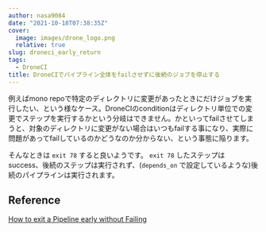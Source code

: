 ```yaml
---
author: nasa9084
date: "2021-10-18T07:38:35Z"
cover:
  image: images/drone_logo.png
  relative: true
slug: droneci_early_return
tags:
  - DroneCI
title: DroneCIでパイプライン全体をfailさせずに後続のジョブを停止する
---
```



例えばmono repoで特定のディレクトリに変更があったときにだけジョブを実行したい、という様なケース。DroneCIのconditionはディレクトリ単位での変更でステップを実行するかという分岐はできません。かといってfailさせてしまうと、対象のディレクトリに変更がない場合はいつもfailする事になり、実際に問題があってfailしているのかどうなのか分からない、という事態に陥ります。

そんなときは `exit 78` すると良いようです。 `exit 78` したステップはsuccess、後続のステップは実行されず、(`depends_on` で設定しているような)後続のパイプラインは実行されます。

## Reference
[How to exit a Pipeline early without Failing](https://discourse.drone.io/t/how-to-exit-a-pipeline-early-without-failing/3951)



